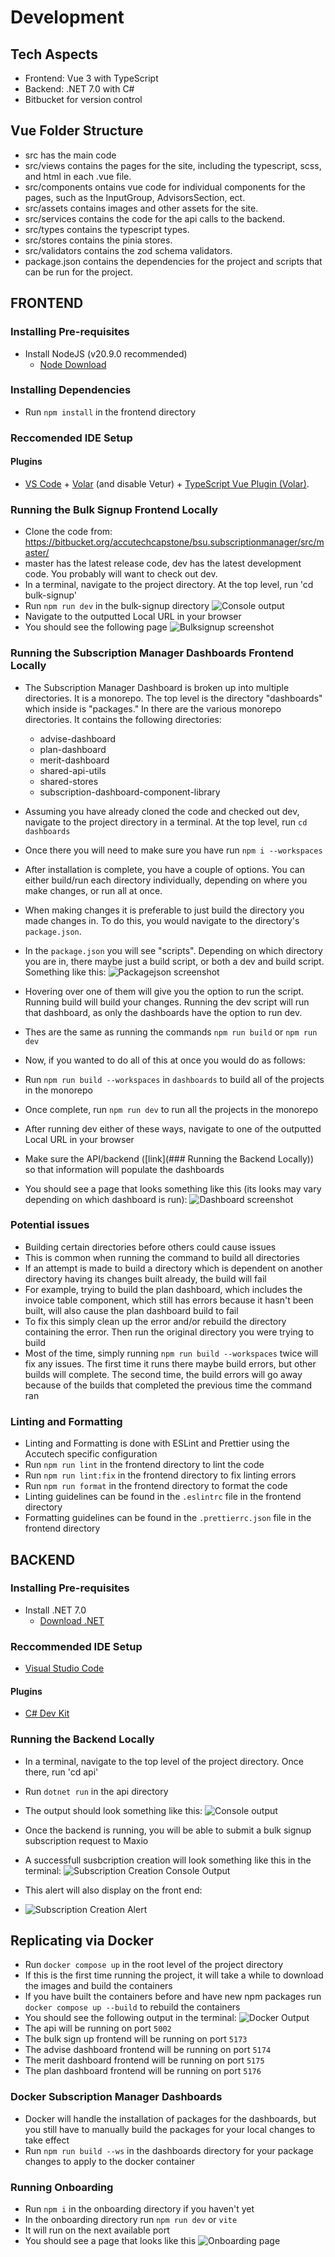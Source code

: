 # Development

## Tech Aspects

- Frontend: Vue 3 with TypeScript
- Backend: .NET 7.0 with C#
- Bitbucket for version control

## Vue Folder Structure

- src has the main code
- src/views contains the pages for the site, including the typescript, scss, and html in each .vue file.
- src/components ontains vue code for individual components for the pages, such as the InputGroup, AdvisorsSection, ect.
- src/assets contains images and other assets for the site.
- src/services contains the code for the api calls to the backend.
- src/types contains the typescript types.
- src/stores contains the pinia stores.
- src/validators contains the zod schema validators.
- package.json contains the dependencies for the project and scripts that can be run for the project.

## FRONTEND

### Installing Pre-requisites

- Install NodeJS (v20.9.0 recommended)
  - [Node Download](https://nodejs.org/en)

### Installing Dependencies

- Run `npm install` in the frontend directory

### Reccomended IDE Setup

#### Plugins

- [VS Code](https://code.visualstudio.com/) + [Volar](https://marketplace.visualstudio.com/items?itemName=Vue.volar) (and disable Vetur) + [TypeScript Vue Plugin (Volar)](https://marketplace.visualstudio.com/items?itemName=Vue.vscode-typescript-vue-plugin).

### Running the Bulk Signup Frontend Locally

- Clone the code from: https://bitbucket.org/accutechcapstone/bsu.subscriptionmanager/src/master/
- master has the latest release code, dev has the latest development code. You probably will want to check out dev.
- In a terminal, navigate to the project directory. At the top level, run 'cd bulk-signup'
- Run `npm run dev` in the bulk-signup directory
  ![Console output](./images/console-output.png)
- Navigate to the outputted Local URL in your browser
- You should see the following page
  ![Bulksignup screenshot](./images/step1-main-dashboard.png)

### Running the Subscription Manager Dashboards Frontend Locally

- The Subscription Manager Dashboard is broken up into multiple directories. It is a monorepo. The top level is the directory "dashboards" which inside is "packages." In there are the various monorepo directories. It contains the following directories:
  - advise-dashboard
  - plan-dashboard
  - merit-dashboard
  - shared-api-utils
  - shared-stores
  - subscription-dashboard-component-library
- Assuming you have already cloned the code and checked out dev, navigate to the project directory in a terminal. At the top level, run `cd dashboards`
- Once there you will need to make sure you have run `npm i --workspaces`
- After installation is complete, you have a couple of options. You can either build/run each directory individually, depending on where you make changes, or run all at once.
- When making changes it is preferable to just build the directory you made changes in. To do this, you would navigate to the directory's `package.json`.
- In the `package.json` you will see "scripts". Depending on which directory you are in, there maybe just a build script, or both a dev and build script. Something like this:
  ![Packagejson screenshot](./images/package-json.png)
- Hovering over one of them will give you the option to run the script. Running build will build your changes. Running the dev script will run that dashboard, as only the dashboards have the option to run dev.
- Thes are the same as running the commands `npm run build` or `npm run dev`

- Now, if you wanted to do all of this at once you would do as follows:
- Run `npm run build --workspaces` in `dashboards` to build all of the projects in the monorepo
- Once complete, run `npm run dev` to run all the projects in the monorepo

- After running dev either of these ways, navigate to one of the outputted Local URL in your browser
- Make sure the API/backend ([link](### Running the Backend Locally)) so that information will populate the dashboards
- You should see a page that looks something like this (its looks may vary depending on which dashboard is run):
  ![Dashboard screenshot](./images/subscription-manager-dashboard-frontend.png)

### Potential issues

- Building certain directories before others could cause issues
- This is common when running the command to build all directories
- If an attempt is made to build a directory which is dependent on another directory having its changes built already, the build will fail
- For example, trying to build the plan dashboard, which includes the invoice table component, which still has errors because it hasn't been built, will also cause the plan dashboard build to fail
- To fix this simply clean up the error and/or rebuild the directory containing the error. Then run the original directory you were trying to build
- Most of the time, simply running `npm run build --workspaces` twice will fix any issues. The first time it runs there maybe build errors, but other builds will complete. The second time, the build errors will go away because of the builds that completed the previous time the command ran

### Linting and Formatting

- Linting and Formatting is done with ESLint and Prettier using the Accutech specific configuration
- Run `npm run lint` in the frontend directory to lint the code
- Run `npm run lint:fix` in the frontend directory to fix linting errors
- Run `npm run format` in the frontend directory to format the code
- Linting guidelines can be found in the `.eslintrc` file in the frontend directory
- Formatting guidelines can be found in the `.prettierrc.json` file in the frontend directory

## BACKEND

### Installing Pre-requisites

- Install .NET 7.0
  - [Download .NET](https://dotnet.microsoft.com/en-us/download)

### Reccommended IDE Setup

- [Visual Studio Code](https://code.visualstudio.com/)

#### Plugins

- [C# Dev Kit](https://marketplace.visualstudio.com/items?itemName=ms-dotnettools.csdevkit)

### Running the Backend Locally

- In a terminal, navigate to the top level of the project directory. Once there, run 'cd api'
- Run `dotnet run` in the api directory
- The output should look something like this:
  ![Console output](./images/run-backend-successfully-output.png)

- Once the backend is running, you will be able to submit a bulk signup subscription request to Maxio
- A successfull susbcription creation will look something like this in the terminal:
  ![Subscription Creation Console Output](./images/subscription-creation-output.png)
- This alert will also display on the front end:
- ![Subscription Creation Alert](./images/advisors-added-alert.png)

## Replicating via Docker

- Run `docker compose up` in the root level of the project directory
- If this is the first time running the project, it will take a while to download the images and build the containers
- If you have built the containers before and have new npm packages run `docker compose up --build` to rebuild the containers
- You should see the following output in the terminal:
  ![Docker Output](./images/docker-output.png)
- The api will be running on port `5002`
- The bulk sign up frontend will be running on port `5173`
- The advise dashboard frontend will be running on port `5174`
- The merit dashboard frontend will be running on port `5175`
- The plan dashboard frontend will be running on port `5176`

### Docker Subscription Manager Dashboards
- Docker will handle the installation of packages for the dashboards, but you still have to manually build the packages for your local changes to take effect
- Run `npm run build --ws` in the dashboards directory for your package changes to apply to the docker container

### Running Onboarding
- Run `npm i` in the onboarding directory if you haven't yet
- In the onboarding directory run `npm run dev` or `vite`
- It will run on the next available port
- You should see a page that looks like this
![Onboarding page](./images/onboarding-local.png)
